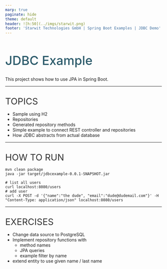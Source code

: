 ```yaml
---
marp: true
paginate: hide
theme: default 
header: ![h:50](../imgs/starwit.png)
footer: 'Starwit Technologies GmbH | Spring Boot Examples | JDBC Demo'
---
```


<style>
header {
  text-align: right;
  font-size: 0.7rem;
  color: #bbb;
  margin: 20px;
  left: 0px;
  right: 0px;
  padding-top: 5px;
}
footer {
  font-size: 0.7rem;
  color: #bbb;
}
section.lead {
  text-align: center;
  margin-bottom: 40px;
}
section {
  font-size: 1.2rem;
}
section.lead h1 {
  text-align: center;
  font-size: 2.5rem;
  font-weight: 600;
}
section.linked footer {
  display: none;
}
section.linked header {
  display: none;
}
section.quote {
  font-size: 1.0rem;
  text-align: center;
  font-style: italic;
  color: #555;
}

h1 {
  font-size: 2.5rem;
  font-weight: 500;
  color: #2B5A6A;
}
h2 {
  font-size: 1.8rem;
  font-weight: 400;
  color: #333;
  margin-top: 30px;
  margin-bottom: 15px;
  text-transform: uppercase;
}
h3 {
    margin-top: 10px;
    margin-bottom: 0px;
}
a {
  color: #3A9FC1;
}
a:hover {
  color: #1E708B; 
  text-decoration: underline; 
}

</style>

<!-- _class: lead -->
# JDBC Example
This project shows how to use JPA in Spring Boot. 

---
## Topics
* Sample using H2
* Repositories
* Generated repository methods
* Simple example to connect REST controller and repositories
* How JDBC abstracts from actual database

---
## How to Run

    mvn clean package
    java -jar target/jdbcexample-0.0.1-SNAPSHOT.jar 

    # list all users
    curl localhost:8080/users
    # add user
    curl -X POST -d '{"name":"the dude", "email":"dude@dudemail.com"}' -H "Content-Type: application/json" localhost:8080/users

---
## Exercises
* Change data source to PostgreSQL
* Implement repository functions with
    * method names
    * JPA queries
    * example filter by name
* extend entity to use given name / last name